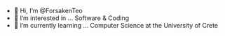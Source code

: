- 👋 Hi, I’m @ForsakenTeo
- 👀 I’m interested in ... Software & Coding
- 🌱 I’m currently learning ... Computer Science at the University of Crete


<!---
ForsakenTeo/ForsakenTeo is a ✨ special ✨ repository because its `README.md` (this file) appears on your GitHub profile.
You can click the Preview link to take a look at your changes.
--->
